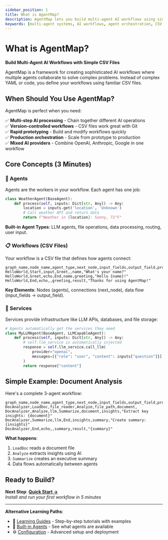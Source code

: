 ```yaml
---
sidebar_position: 1
title: What is AgentMap?
description: AgentMap lets you build multi-agent AI workflows using simple CSV files. Learn core concepts and when to use this framework.
keywords: [multi-agent systems, AI workflows, agent orchestration, CSV workflows, introduction]
---
```


# What is AgentMap?

**Build Multi-Agent AI Workflows with Simple CSV Files**

AgentMap is a framework for creating sophisticated AI workflows where multiple agents collaborate to solve complex problems. Instead of complex YAML or code, you define your workflows using familiar CSV files.

## When Should You Use AgentMap?

AgentMap is perfect when you need:

✅ **Multi-step AI processing** - Chain together different AI operations  
✅ **Version-controlled workflows** - CSV files work great with Git  
✅ **Rapid prototyping** - Build and modify workflows quickly  
✅ **Production orchestration** - Scale from prototype to production  
✅ **Mixed AI providers** - Combine OpenAI, Anthropic, Google in one workflow  

## Core Concepts (3 Minutes)

### 🤖 Agents
Agents are the workers in your workflow. Each agent has one job:

```python
class WeatherAgent(BaseAgent):
    def process(self, inputs: Dict[str, Any]) -> Any:
        location = inputs.get('location', 'Unknown')
        # Call weather API and return data
        return f"Weather in {location}: Sunny, 72°F"
```

**Built-in Agent Types**: LLM agents, file operations, data processing, routing, user input.

### 📋 Workflows (CSV Files)
Your workflow is a CSV file that defines how agents connect:

```csv
graph_name,node_name,agent_type,next_node,input_fields,output_field,prompt
HelloWorld,Start,input,Greet,,name,"What's your name?"
HelloWorld,Greet,echo,End,name,greeting,"Hello {name}!"
HelloWorld,End,echo,,greeting,result,"Thanks for using AgentMap!"
```

**Key Elements**: Nodes (agents), connections (next_node), data flow (input_fields → output_field).

### 🔧 Services
Services provide infrastructure like LLM APIs, databases, and file storage:

```python
# Agents automatically get the services they need
class MyLLMAgent(BaseAgent, LLMCapableAgent):
    def process(self, inputs: Dict[str, Any]) -> Any:
        # self.llm_service is automatically injected
        response = self.llm_service.call_llm(
            provider="openai",
            messages=[{"role": "user", "content": inputs["question"]}]
        )
        return response["content"]
```

## Simple Example: Document Analysis

Here's a complete 3-agent workflow:

```csv
graph_name,node_name,agent_type,next_node,input_fields,output_field,prompt
DocAnalyzer,LoadDoc,file_reader,Analyze,file_path,document,
DocAnalyzer,Analyze,llm,Summarize,document,insights,"Extract key insights: {document}"
DocAnalyzer,Summarize,llm,End,insights,summary,"Create summary: {insights}"
DocAnalyzer,End,echo,,summary,result,"{summary}"
```

**What happens**:
1. `LoadDoc` reads a document file
2. `Analyze` extracts insights using AI
3. `Summarize` creates an executive summary
4. Data flows automatically between agents

## Ready to Build?

<div style={{display: 'flex', gap: '1rem', flexWrap: 'wrap', margin: '2rem 0'}}>

**Next Step**: [**Quick Start →**](./quick-start)  
*Install and run your first workflow in 5 minutes*

</div>

---

**Alternative Learning Paths**:
- 📖 [Learning Guides](/docs/learning/basic-agents) - Step-by-step tutorials with examples
- 🔧 [Built-in Agents](/docs/agents/built-in-agents) - See what agents are available  
- ⚙️ [Configuration](/docs/configuration/) - Advanced setup and deployment
